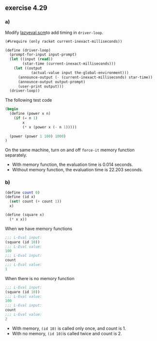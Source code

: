 ## exercise 4.29

### a)

Modify  [lazyeval.scm](./lazyeval.scm)to add timing in `driver-loop`.

``` Scheme
(#%require (only racket current-inexact-milliseconds))

(define (driver-loop)
  (prompt-for-input input-prompt)
  (let ((input (read))
        (star-time (current-inexact-milliseconds)))
    (let ((output
            (actual-value input the-global-environment)))
      (announce-output (- (current-inexact-milliseconds) star-time))
      (announce-output output-prompt)
      (user-print output)))
  (driver-loop))
```

The following test code

``` Scheme
(begin
  (define (power x n)
    (if (= n 1)
        x
        (* x (power x (- n 1)))))
  
  (power (power 1 100) 1000)
)
```

On the same machine, turn on and off `force-it`  memory function separately.

* With memory function, the evaluation time is 0.014 seconds.
* Without memory function, the evaluation time is 22.203 seconds.


### b)

``` Scheme
(define count 0)
(define (id x)
  (set! count (+ count 1))
  x)

(define (square x)
  (* x x))
```

When we have memory functions

``` Scheme
;;; L-Eval input:
(square (id 10))
;;; L-Eval value:
100
;;; L-Eval input:
count
;;; L-Eval value:
1
```

When there is no memory function

``` Scheme
;;; L-Eval input:
(square (id 10))
;;; L-Eval value:
100
;;; L-Eval input:
count
;;; L-Eval value:
2
```

* With memory, `(id 10)` is called only once, and count is 1.
* With no memory, `(id 10)`is called twice and count is 2.
